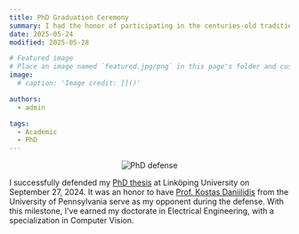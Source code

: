 ```yaml
---
title: PhD Graduation Ceremony
summary: I had the honor of participating in the centuries-old tradition along with some extraordinary honorable doctors
date: 2025-05-24
modified: 2025-05-28

# Featured image
# Place an image named `featured.jpg/png` in this page's folder and customize its options here.
image:
  # caption: 'Image credit: []()'

authors:
  - admin

tags:
  - Academic
  - PhD
---
```

<p align="center">
<img src="defense.jpg" alt="PhD defense" style="width:auto; height:auto;" />
</p>

I successfully defended my [PhD thesis](/./phd_thesis/) at Linköping University on September 27, 2024. It was an honor to have [Prof. Kostas Daniilidis](https://www.cis.upenn.edu/~kostas/) from the University of Pennsylvania serve as my opponent during the defense. With this milestone, I've earned my doctorate in Electrical Engineering, with a specialization in Computer Vision.